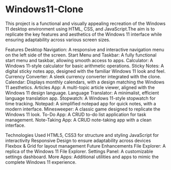 # Windows11-Clone
This project is a functional and visually appealing recreation of the Windows 11 desktop environment using HTML, CSS, and JavaScript.The aim is to replicate the key features and aesthetics of the Windows 11 interface while ensuring adaptability across various screen sizes.


Features
Desktop Navigation: A responsive and interactive navigation menu on the left side of the screen.
Start Menu and Taskbar: A fully functional start menu and taskbar, allowing smooth access to apps.
Calculator: A Windows 11-style calculator for basic arithmetic operations.
Sticky Notes: A digital sticky notes app, designed with the familiar Windows 11 look and feel.
Currency Converter: A sleek currency converter integrated with the clone.
Calendar: Displays monthly calendars, with a design matching the Windows 11 aesthetics.
Articles App: A multi-topic article viewer, aligned with the Windows 11 design language.
Language Translator: A minimalist, efficient language translation app.
Stopwatch: A Windows 11-style stopwatch for time tracking.
Notepad: A simplified notepad app for quick notes, with a modern interface.
Minesweeper: A classic game designed to replicate the Windows 11 look.
To-Do App: A CRUD to-do list application for task management.
Note-Taking App: A CRUD note-taking app with a clean interface.


Technologies Used
HTML5, CSS3 for structure and styling
JavaScript for interactivity
Responsive Design to ensure adaptability across devices
Flexbox & Grid for layout management
Future Enhancements
File Explorer: A replica of the Windows 11 File Explorer.
Settings Panel: A customizable settings dashboard.
More Apps: Additional utilities and apps to mimic the complete Windows 11 experience.
